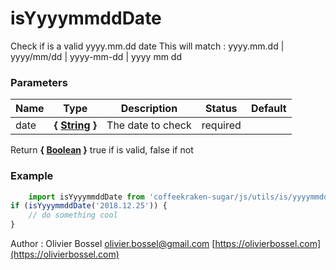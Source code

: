 # isYyyymmddDate

Check if is a valid yyyy.mm.dd date
This will match : yyyy.mm.dd | yyyy/mm/dd | yyyy-mm-dd | yyyy mm dd


### Parameters
Name  |  Type  |  Description  |  Status  |  Default
------------  |  ------------  |  ------------  |  ------------  |  ------------
date  |  **{ [String](https://developer.mozilla.org/fr/docs/Web/JavaScript/Reference/Objets_globaux/String) }**  |  The date to check  |  required  |

Return **{ [Boolean](https://developer.mozilla.org/fr/docs/Web/JavaScript/Reference/Objets_globaux/Boolean) }** true if is valid, false if not

### Example
```js
	import isYyyymmddDate from 'coffeekraken-sugar/js/utils/is/yyyymmddDate'
if (isYyyymmddDate('2018.12.25')) {
    // do something cool
}
```
Author : Olivier Bossel [olivier.bossel@gmail.com](mailto:olivier.bossel@gmail.com) [https://olivierbossel.com](https://olivierbossel.com)